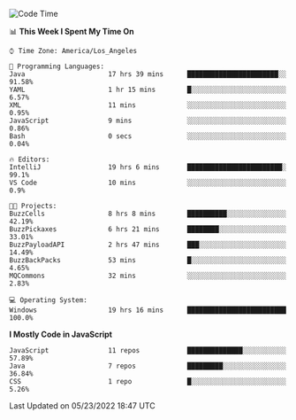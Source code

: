 <!--START_SECTION:waka-->
![Code Time](http://img.shields.io/badge/Code%20Time-516%20hrs%2019%20mins-blue)

📊 **This Week I Spent My Time On** 

```text
⌚︎ Time Zone: America/Los_Angeles

💬 Programming Languages: 
Java                     17 hrs 39 mins      ███████████████████████░░   91.58% 
YAML                     1 hr 15 mins        █░░░░░░░░░░░░░░░░░░░░░░░░   6.57% 
XML                      11 mins             ░░░░░░░░░░░░░░░░░░░░░░░░░   0.95% 
JavaScript               9 mins              ░░░░░░░░░░░░░░░░░░░░░░░░░   0.86% 
Bash                     0 secs              ░░░░░░░░░░░░░░░░░░░░░░░░░   0.04%

🔥 Editors: 
IntelliJ                 19 hrs 6 mins       ████████████████████████░   99.1% 
VS Code                  10 mins             ░░░░░░░░░░░░░░░░░░░░░░░░░   0.9%

🐱‍💻 Projects: 
BuzzCells                8 hrs 8 mins        ██████████░░░░░░░░░░░░░░░   42.19% 
BuzzPickaxes             6 hrs 21 mins       ████████░░░░░░░░░░░░░░░░░   33.01% 
BuzzPayloadAPI           2 hrs 47 mins       ███░░░░░░░░░░░░░░░░░░░░░░   14.49% 
BuzzBackPacks            53 mins             █░░░░░░░░░░░░░░░░░░░░░░░░   4.65% 
MQCommons                32 mins             ░░░░░░░░░░░░░░░░░░░░░░░░░   2.83%

💻 Operating System: 
Windows                  19 hrs 16 mins      █████████████████████████   100.0%

```

**I Mostly Code in JavaScript** 

```text
JavaScript               11 repos            ██████████████░░░░░░░░░░░   57.89% 
Java                     7 repos             █████████░░░░░░░░░░░░░░░░   36.84% 
CSS                      1 repo              █░░░░░░░░░░░░░░░░░░░░░░░░   5.26%

```



 Last Updated on 05/23/2022 18:47 UTC
<!--END_SECTION:waka-->
